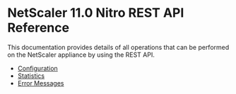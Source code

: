 # NetScaler 11.0 Nitro REST API Reference

This documentation provides details of all operations that can be performed on the NetScaler appliance by using the REST API.
* [Configuration](./configuration/configuration.md)
* [Statistics](./statistics/statistics.md)
* [Error Messages](./error-messages/error-messages.md)


